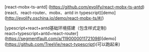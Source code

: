 

[react-mobx-ts-antd]
(https://github.com/evolify/react-mobx-ts-antd)(react、react-router、mobx、antd in typescript)[demo]
(http://evolify.oschina.io/demo/react-mobx-ts/#/)

[ypescript+react+antd基础环境搭建（包含样式定制) react+typescript+antd+react-router]
(https://segmentfault.com/a/1190000011721098)[demo]
(https://github.com/TreeVie/react-typescript)(可以跑起来)
